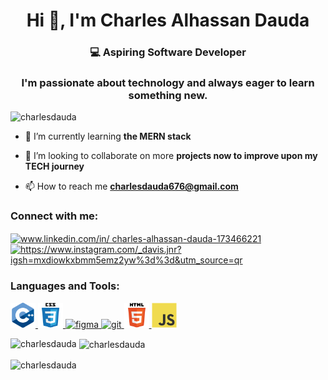 <h1 align="center">Hi 👋, I'm Charles Alhassan Dauda</h1>
<h3 align="center">💻 Aspiring Software Developer</h3>
<h3 align="center">I'm passionate about technology and always eager to learn something new.</h3>

<p align="left"> <img src="https://komarev.com/ghpvc/?username=charlesdauda&label=Profile%20views&color=0e75b6&style=flat" alt="charlesdauda" /> </p>

- 🌱 I’m currently learning **the MERN stack**

- 💞️ I’m looking to collaborate on more **projects now to improve upon my TECH journey**

- 📫 How to reach me **charlesdauda676@gmail.com**

<h3 align="left">Connect with me:</h3>
<p align="left">
<a href="https://linkedin.com/in/www.linkedin.com/in/ charles-alhassan-dauda-173466221" target="blank"><img align="center" src="https://raw.githubusercontent.com/rahuldkjain/github-profile-readme-generator/master/src/images/icons/Social/linked-in-alt.svg" alt="www.linkedin.com/in/ charles-alhassan-dauda-173466221" height="30" width="40" /></a>
<a href="https://instagram.com/https://www.instagram.com/_davis.jnr?igsh=mxdiowkxbmm5emz2yw%3d%3d&utm_source=qr" target="blank"><img align="center" src="https://raw.githubusercontent.com/rahuldkjain/github-profile-readme-generator/master/src/images/icons/Social/instagram.svg" alt="https://www.instagram.com/_davis.jnr?igsh=mxdiowkxbmm5emz2yw%3d%3d&utm_source=qr" height="30" width="40" /></a>
</p>

<h3 align="left">Languages and Tools:</h3>
<p align="left"> <a href="https://www.w3schools.com/cpp/" target="_blank" rel="noreferrer"> <img src="https://raw.githubusercontent.com/devicons/devicon/master/icons/cplusplus/cplusplus-original.svg" alt="cplusplus" width="40" height="40"/> </a> <a href="https://www.w3schools.com/css/" target="_blank" rel="noreferrer"> <img src="https://raw.githubusercontent.com/devicons/devicon/master/icons/css3/css3-original-wordmark.svg" alt="css3" width="40" height="40"/> </a> <a href="https://www.figma.com/" target="_blank" rel="noreferrer"> <img src="https://www.vectorlogo.zone/logos/figma/figma-icon.svg" alt="figma" width="40" height="40"/> </a> <a href="https://git-scm.com/" target="_blank" rel="noreferrer"> <img src="https://www.vectorlogo.zone/logos/git-scm/git-scm-icon.svg" alt="git" width="40" height="40"/> </a> <a href="https://www.w3.org/html/" target="_blank" rel="noreferrer"> <img src="https://raw.githubusercontent.com/devicons/devicon/master/icons/html5/html5-original-wordmark.svg" alt="html5" width="40" height="40"/> </a> <a href="https://developer.mozilla.org/en-US/docs/Web/JavaScript" target="_blank" rel="noreferrer"> <img src="https://raw.githubusercontent.com/devicons/devicon/master/icons/javascript/javascript-original.svg" alt="javascript" width="40" height="40"/> </a> </p>


<p><img align="left" src="https://github-readme-stats.vercel.app/api/top-langs?username=charlesdauda&show_icons=true&locale=en&layout=compact" alt="charlesdauda" /></p>
<p>&nbsp;<img align="center" src="https://github-readme-stats.vercel.app/api?username=charlesdauda&show_icons=true&locale=en" alt="charlesdauda" /></p>

<p><img align="center" src="https://github-readme-streak-stats.herokuapp.com/?user=charlesdauda&" alt="charlesdauda" /></p>





